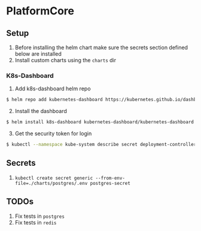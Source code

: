 PlatformCore
============

## Setup
1. Before installing the helm chart make sure the secrets section defined below are installed
2. Install custom charts using the `charts` dir

### K8s-Dashboard
1. Add k8s-dashboard helm repo
```bash
$ helm repo add kubernetes-dashboard https://kubernetes.github.io/dashboard/
```
2. Install the dashboard
```bash
$ helm install k8s-dashboard kubernetes-dashboard/kubernetes-dashboard
```
3. Get the security token for login
```bash
$ kubectl --namespace kube-system describe secret deployment-controller-token-<UUID>
```

## Secrets
1. `kubectl create secret generic --from-env-file=./charts/postgres/.env postgres-secret`

## TODOs
1. Fix tests in `postgres`
1. Fix tests in `redis`
